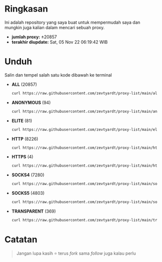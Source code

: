 # Ringkasan
  Ini adalah repository yang saya buat untuk mempermudah saya dan mungkin juga kalian dalam mencari sebuah proxy.

  - **jumlah proxy:** ±20857
  - **terakhir diupdate:** Sat, 05 Nov 22 06:19:42 WIB

# Unduh
  Salin dan tempel salah satu kode dibawah ke terminal
  - **ALL** (20857)
    ```bash
    curl https://raw.githubusercontent.com/zevtyardt/proxy-list/main/all_proxy.txt -o all_proxy.txt
    ```
  - **ANONYMOUS** (94)
    ```bash
    curl https://raw.githubusercontent.com/zevtyardt/proxy-list/main/anonymous_proxy.txt -o anonymous_proxy.txt
    ```
  - **ELITE** (81)
    ```bash
    curl https://raw.githubusercontent.com/zevtyardt/proxy-list/main/elite_proxy.txt -o elite_proxy.txt
    ```
  - **HTTP** (8226)
    ```bash
    curl https://raw.githubusercontent.com/zevtyardt/proxy-list/main/http_proxy.txt -o http_proxy.txt
    ```
  - **HTTPS** (4)
    ```bash
    curl https://raw.githubusercontent.com/zevtyardt/proxy-list/main/https_proxy.txt -o https_proxy.txt
    ```
  - **SOCKS4** (7280)
    ```bash
    curl https://raw.githubusercontent.com/zevtyardt/proxy-list/main/socks4_proxy.txt -o socks4_proxy.txt
    ```
  - **SOCKS5** (4803)
    ```bash
    curl https://raw.githubusercontent.com/zevtyardt/proxy-list/main/socks5_proxy.txt -o socks5_proxy.txt
    ```
  - **TRANSPARENT** (369)
    ```bash
    curl https://raw.githubusercontent.com/zevtyardt/proxy-list/main/transparent_proxy.txt -o transparent_proxy.txt
    ```

# Catatan
> Jangan lupa kasih ⭐ terus *fork* sama *follow* juga kalau perlu
